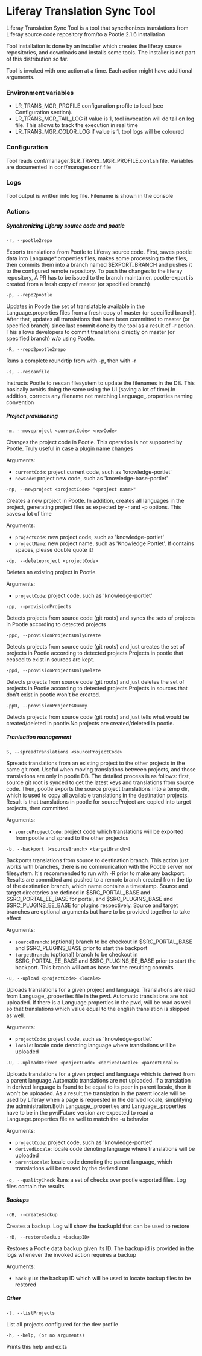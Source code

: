 Liferay Translation Sync Tool
=============================

Liferay Translation Sync Tool is a tool that syncrhonizes translations from Liferay source code repository from/to a Pootle 2.1.6 installation

Tool installation is done by an installer which creates the liferay source repositories, and downloads and installs some tools.
The installer is not part of this distribution so far.

Tool is invoked with one action at a time. Each action might have additional arguments.

### Environment variables
 - LR_TRANS_MGR_PROFILE    configuration profile to load (see Configuration section).
 - LR_TRANS_MGR_TAIL_LOG   if value is 1, tool invocation will do tail on log file. This allows to track the execution in real time
 - LR_TRANS_MGR_COLOR_LOG  if value is 1, tool logs will be coloured

### Configuration
Tool reads conf/manager.$LR_TRANS_MGR_PROFILE.conf.sh file. Variables are documented in conf/manager.conf file

### Logs
Tool output is written into log file. Filename is shown in the console

### Actions
##### Synchronizing Liferay source code and pootle
`-r, --pootle2repo`

Exports translations from Pootle to Liferay source code. First, saves pootle data into Language*.properties files, makes some processing to the files, then commits them into a branch named $EXPORT_BRANCH and pushes it to the configured remote repository. To push the changes to the liferay repository, A PR has to be issued to the branch maintainer. pootle-export is created from a fresh copy of master (or specified branch)

`-p, --repo2pootle`

Updates in Pootle the set of translatable available in the Language.properties files from a fresh copy of master (or specified branch). After that, updates all translations that have been committed to master (or specified branch) since last commit done by the tool as a result of -r action. This allows developers to commit translations directly on master (or specified branch) w/o using Pootle.

`-R, --repo2pootle2repo`

Runs a complete roundrtip from with -p, then with -r

`-s, --rescanfile`

Instructs Pootle to rescan filesystem to update the filenames in the DB. This basically avoids doing the same using the UI (saving a lot of time).In addition, corrects any filename not matching Language_<locale>.properties naming convention

##### Project provisioning
`-m, --moveproject <currentCode> <newCode>`

Changes the project code in Pootle. This operation is not supported by Pootle. Truly useful in case a plugin name changes

Arguments:
 - `currentCode`: project current code, such as 'knowledge-portlet'
 - `newCode`: project new code, such as 'knowledge-base-portlet'

`-np, --newproject <projectCode> "<project name>"`

Creates a new project in Pootle. In addition, creates all languages in the project, generating project files as expected by -r and -p options. This saves a lot of time

Arguments:
 - `projectCode`: new project code, such as 'knowledge-portlet'
 - `projectName`: new project name, such as 'Knowledge Portlet'. If contains spaces, please double quote it!

`-dp, --deleteproject <projectCode>`

Deletes an existing project in Pootle.

Arguments:
 - `projectCode`: project code, such as 'knowledge-portlet'

`-pp, --provisionProjects`

Detects projects from source code (git roots) and syncs the sets of projects in Pootle according to detected projects

`-ppc, --provisionProjectsOnlyCreate`

Detects projects from source code (git roots) and just creates the set of projects in Pootle according to detected projects.Projects in pootle that ceased to exist in sources are kept.

`-ppd, --provisionProjectsOnlyDelete`

Detects projects from source code (git roots) and just deletes the set of projects in Pootle according to detected projects.Projects in sources that don't exist in pootle won't be created.

`-ppD, --provisionProjectsDummy`

Detects projects from source code (git roots) and just tells what would be created/deleted in pootle.No projects are created/deleted in pootle.

##### Tranlsation management

`S, --spreadTranslations <sourceProjectCode>`

Spreads translations from an existing project to the other projects in the same git root. Useful when moving translations between projects, and those translations are only in pootle DB.                       The detailed process is as follows: first, source git root is synced to get the latest keys and translations from source code. Then, pootle exports the source project translations into a                   temp dir, which is used to copy all available translations in the destination projects. Result is that translations in pootle for sourceProject are copied into target projects, then committed.

Arguments:
 - `sourceProjectCode`: project code which translations will be exported from pootle and spread to the other projectcs

`-b, --backport [<sourceBranch> <targetBranch>]`

Backports translations from source to destination branch. This action just works with branches, there is no communication with the Pootle server nor filesystem. It's recommended to run with -R prior to make any backport. Results are committed and pushed to a remote branch created from the tip of the destination branch, which name contains a timestamp. Source and target directories are defined in $SRC_PORTAL_BASE and $SRC_PORTAL_EE_BASE for portal, and $SRC_PLUGINS_BASE and $SRC_PLUGINS_EE_BASE for plugins respectively. Source and target branches are optional arguments but have to be provided together to take effect

Arguments:
 - `sourceBranch`: (optional) branch to be checkout in $SRC_PORTAL_BASE and $SRC_PLUGINS_BASE prior to start the backport
 - `targetBranch`: (optional) branch to be checkout in $SRC_PORTAL_EE_BASE and $SRC_PLUGINS_EE_BASE prior to start the backport. This branch will act as base for the resulting commits

`-u, --upload <projectCode> <locale>`

Uploads translations for a given project and language. Translations are read from Language_<locale>.properties file in the pwd. Automatic translations are not uploaded. If there is a Language.properties in the pwd, will be read as well so that translations which value equal to the english translation is skipped as well.

Arguments:
 - `projectCode`: project code, such as 'knowledge-portlet'
 - `locale`: locale code denoting language where translations will be uploaded

`-U, --uploadDerived <projectCode> <derivedLocale> <parentLocale>`

Uploads translations for a given project and language which is derived from a parent language.Automatic translations are not uploaded. If a translation in derived language is found to be equal to its peer in parent locale, then it won't be uploaded. As a result,the translation in the parent locale will be used by Liferay when a page is requested in the derived locale, simplifying the administration.Both Language_<parentLocale>.properties and Language_<derivedLocale>.properties have to be in the pwdFuture version are expected to read a Language.properties file as well to match the -u behavior

Arguments:
 - `projectCode`: project code, such as 'knowledge-portlet'
 - `derivedLocale`: locale code denoting language where translations will be uploaded
 - `parentLocale`: locale code denoting the parent language, which translations will be reused by the derived one


`-q, --qualityCheck`
Runs a set of checks over pootle exported files. Log files contain the results


##### Backups
`-cB, --createBackup`

Creates a backup. Log will show the backupId that can be used to restore

`-rB, --restoreBackup <backupID>`

Restores a Pootle data backup given its ID. The backup id is provided in the logs whenever the invoked action requires a backup

Arguments:
 - `backupID`: the backup ID which will be used to locate backup files to be restored


##### Other
`-l, --listProjects`

List all projects configured for the dev profile

`-h, --help, (or no arguments)`

Prints this help and exits


